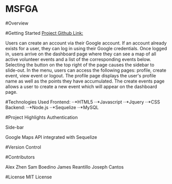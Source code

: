 # MSFGA

#Overview


#Getting Started
[Project Github Link:](https://github.com/samuelboediono/MSFGA)

Users can create an account via their Google account. If an account already exists for a user, they can log in using their Google credentials. Once logged in, users arrive on the dashboard page where they can see a map of all active volunteer events and a list of the corresponding events below. Selecting the button on the top right of the page causes the sidebar to slide-out. In the menu, users can access the following pages: profile, create event, view event or logout. The profile page displays the user's profile name as well as the points they have accumulated. The create events page allows a user to create a new event which will appear on the dashboard page.

#Technologies Used
  Frontend:
    ⋅⋅*HTML5
    ⋅⋅*Javascript
    ⋅⋅*Jquery
    ⋅⋅*CSS
  Backend:
    ⋅⋅*Node.js 
    ⋅⋅*Sequelize
    ⋅⋅*MySQL    

#Project Highlights
Authentication

Side-bar

Google Maps API integrated with Sequelize



#Version Control

#Contributors

Alex Zhen
Sam Boedino
James Reantillo
Joseph Cantos

#License
MIT License
